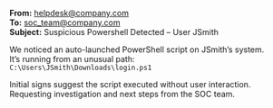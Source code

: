**From:** helpdesk@company.com  
**To:** soc_team@company.com  
**Subject:** Suspicious Powershell Detected – User JSmith  

We noticed an auto-launched PowerShell script on JSmith’s system.  
It’s running from an unusual path:  
`C:\Users\JSmith\Downloads\login.ps1`  

Initial signs suggest the script executed without user interaction.  
Requesting investigation and next steps from the SOC team.
